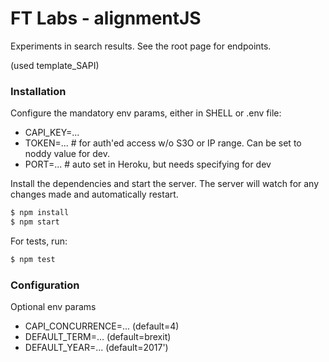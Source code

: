 # FT Labs - alignmentJS

Experiments in search results. See the root page for endpoints.

(used template_SAPI)

### Installation

Configure the mandatory env params, either in SHELL or .env file:

* CAPI_KEY=...
* TOKEN=... # for auth'ed access w/o S3O or IP range. Can be set to noddy value for dev.
* PORT=... # auto set in Heroku, but needs specifying for dev

Install the dependencies and start the server. The server will watch for any changes made and automatically restart.

```sh
$ npm install
$ npm start
```

For tests, run:

```sh
$ npm test
```

### Configuration

Optional env params

* CAPI_CONCURRENCE=... (default=4)
* DEFAULT_TERM=...     (default=brexit)
* DEFAULT_YEAR=...     (default=2017')
